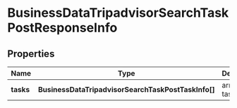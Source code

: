 # BusinessDataTripadvisorSearchTaskPostResponseInfo

## Properties

| Name | Type | Description | Notes |
|------------ | ------------- | ------------- | -------------|
**tasks** | **BusinessDataTripadvisorSearchTaskPostTaskInfo[]** | array of tasks |[optional]|